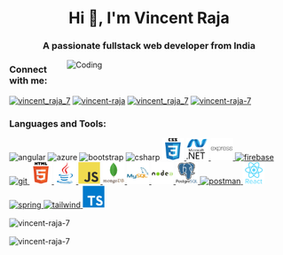<h1 align="center">Hi 👋, I'm Vincent Raja</h1>
<h3 align="center">A passionate fullstack web developer from India</h3>
<img align="right" alt="Coding" width="400" src="https://res.cloudinary.com/vcart/image/upload/v1670509010/avatar-removebg-preview_iqzth5.png">


<h3 align="left">Connect with me:</h3>
<p align="left">
<a href="https://twitter.com/vincent_raja_7" target="blank"><img align="center" src="https://img.shields.io/badge/Twitter-1DA1F2?style=for-the-badge&logo=twitter&logoColor=white" alt="vincent_raja_7"  height="40" width="100" /></a>
<a href="https://linkedin.com/in/vincent-raja" target="blank"><img align="center" src="https://img.shields.io/badge/LinkedIn-0077B5?style=for-the-badge&logo=linkedin&logoColor=white" alt="vincent-raja" height="40" width="100" /></a>
<a href="https://instagram.com/vincent_raja_7" target="blank"><img align="center" src="https://img.shields.io/badge/Instagram-E4405F?style=for-the-badge&logo=instagram&logoColor=white" alt="vincent_raja_7"  height="40" width="100"" /></a>
<a href="https://www.leetcode.com/vincent-raja-7" target="blank"><img align="center" src="https://img.shields.io/badge/-LeetCode-FFA116?style=for-the-badge&logo=LeetCode&logoColor=black" alt="vincent-raja-7"  height="40" width="100" /></a>
</p>

<h3 align="left">Languages and Tools:</h3>
<p align="left">
<img src="https://img.shields.io/badge/Angular-DD0031?style=for-the-badge&logo=angular&logoColor=white" alt="angular" height="40" width="100"/>
<img src="https://img.shields.io/badge/microsoft%20azure-0089D6?style=for-the-badge&logo=microsoft-azure&logoColor=white" alt="azure" height="30" width="90"/> 
<img src="https://img.shields.io/badge/Bootstrap-563D7C?style=for-the-badge&logo=bootstrap&logoColor=white" alt="bootstrap" height="30" width="90"/>
<img src="https://img.shields.io/badge/C%23-239120?style=for-the-badge&logo=c-sharp&logoColor=white" alt="csharp" height="30" width="90"/>
<a href="https://www.w3schools.com/css/" target="_blank" rel="noreferrer"> <img src="https://raw.githubusercontent.com/devicons/devicon/master/icons/css3/css3-original-wordmark.svg" alt="css3" width="40" height="40"/> </a> <a href="https://dotnet.microsoft.com/" target="_blank" rel="noreferrer"> <img src="https://raw.githubusercontent.com/devicons/devicon/master/icons/dot-net/dot-net-original-wordmark.svg" alt="dotnet" width="40" height="40"/> </a> <a href="https://expressjs.com" target="_blank" rel="noreferrer"> <img src="https://raw.githubusercontent.com/devicons/devicon/master/icons/express/express-original-wordmark.svg" alt="express" width="40" height="40"/> </a> <a href="https://firebase.google.com/" target="_blank" rel="noreferrer"> <img src="https://www.vectorlogo.zone/logos/firebase/firebase-icon.svg" alt="firebase" width="40" height="40"/> </a> <a href="https://git-scm.com/" target="_blank" rel="noreferrer"> <img src="https://www.vectorlogo.zone/logos/git-scm/git-scm-icon.svg" alt="git" width="40" height="40"/> </a> <a href="https://www.w3.org/html/" target="_blank" rel="noreferrer"> <img src="https://raw.githubusercontent.com/devicons/devicon/master/icons/html5/html5-original-wordmark.svg" alt="html5" width="40" height="40"/> </a> <a href="https://www.java.com" target="_blank" rel="noreferrer"> <img src="https://raw.githubusercontent.com/devicons/devicon/master/icons/java/java-original.svg" alt="java" width="40" height="40"/> </a> <a href="https://developer.mozilla.org/en-US/docs/Web/JavaScript" target="_blank" rel="noreferrer"> <img src="https://raw.githubusercontent.com/devicons/devicon/master/icons/javascript/javascript-original.svg" alt="javascript" width="40" height="40"/> </a> <a href="https://www.mongodb.com/" target="_blank" rel="noreferrer"> <img src="https://raw.githubusercontent.com/devicons/devicon/master/icons/mongodb/mongodb-original-wordmark.svg" alt="mongodb" width="40" height="40"/> </a> <a href="https://www.mysql.com/" target="_blank" rel="noreferrer"> <img src="https://raw.githubusercontent.com/devicons/devicon/master/icons/mysql/mysql-original-wordmark.svg" alt="mysql" width="40" height="40"/> </a> <a href="https://nodejs.org" target="_blank" rel="noreferrer"> <img src="https://raw.githubusercontent.com/devicons/devicon/master/icons/nodejs/nodejs-original-wordmark.svg" alt="nodejs" width="40" height="40"/> </a> <a href="https://www.postgresql.org" target="_blank" rel="noreferrer"> <img src="https://raw.githubusercontent.com/devicons/devicon/master/icons/postgresql/postgresql-original-wordmark.svg" alt="postgresql" width="40" height="40"/> </a> <a href="https://postman.com" target="_blank" rel="noreferrer"> <img src="https://www.vectorlogo.zone/logos/getpostman/getpostman-icon.svg" alt="postman" width="40" height="40"/> </a> <a href="https://reactjs.org/" target="_blank" rel="noreferrer"> <img src="https://raw.githubusercontent.com/devicons/devicon/master/icons/react/react-original-wordmark.svg" alt="react" width="40" height="40"/> </a> <a href="https://spring.io/" target="_blank" rel="noreferrer"> <img src="https://www.vectorlogo.zone/logos/springio/springio-icon.svg" alt="spring" width="40" height="40"/> </a> <a href="https://tailwindcss.com/" target="_blank" rel="noreferrer"> <img src="https://www.vectorlogo.zone/logos/tailwindcss/tailwindcss-icon.svg" alt="tailwind" width="40" height="40"/> </a> <a href="https://www.typescriptlang.org/" target="_blank" rel="noreferrer"> <img src="https://raw.githubusercontent.com/devicons/devicon/master/icons/typescript/typescript-original.svg" alt="typescript" width="40" height="40"/> </a> </p>

<p><img align="center" src="https://github-readme-stats.vercel.app/api/top-langs?username=vincent-raja-7&show_icons=true&locale=en&layout=compact" alt="vincent-raja-7" /></p>

<p><img align="center" src="https://github-readme-streak-stats.herokuapp.com/?user=vincent-raja-7&" alt="vincent-raja-7" /></p>
